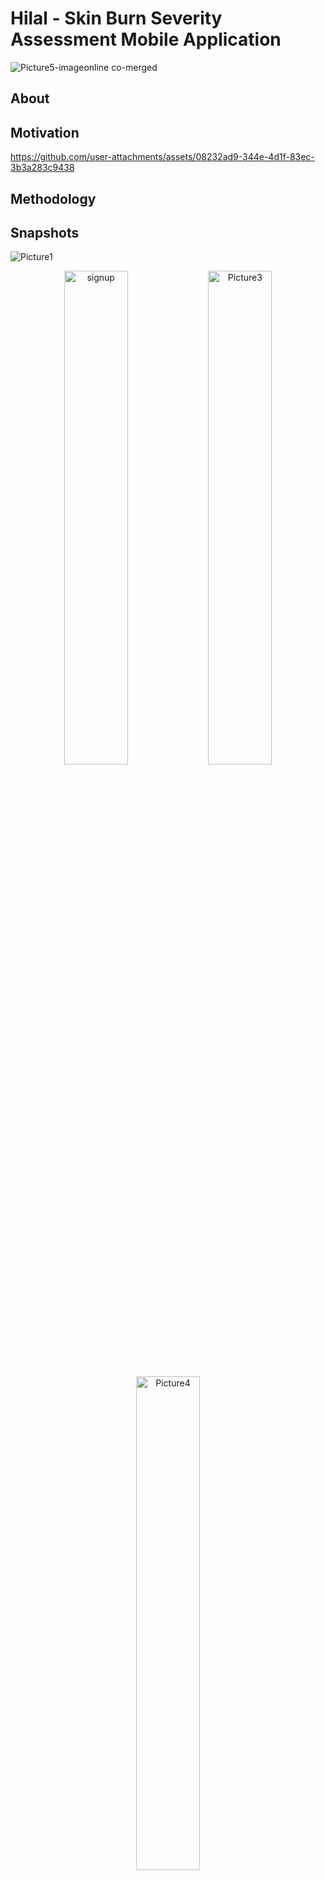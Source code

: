 # Hilal - Skin Burn Severity Assessment Mobile Application
![Picture5-imageonline co-merged](https://github.com/user-attachments/assets/d60feb15-53be-4300-a251-beb7da69149f)

## About

## Motivation
https://github.com/user-attachments/assets/08232ad9-344e-4d1f-83ec-3b3a283c9438

## Methodology



## Snapshots

![Picture1](https://github.com/user-attachments/assets/194d9224-fee1-4076-bd55-00f174522dfc)

<p align="center">
  <img src="https://github.com/user-attachments/assets/855e7618-4e87-4b1a-bf95-08c9021d0539" alt="signup" width="45%" />
  <img src="https://github.com/user-attachments/assets/38d75796-77ac-4077-84b1-dee8d2910788" alt="Picture3" width="45%" />
</p>

<p align="center">
  <img src="https://github.com/user-attachments/assets/6d359178-d33f-4108-82a9-26ded6cc0026" alt="Picture4" width="45%" />
</p>

![WhatsApp Image 2024-07-16 at 11 41 07](https://github.com/user-attachments/assets/defd9349-1083-48ad-8b01-f784ee212c0c)

## Demo
- **Sign Up**
  
https://github.com/user-attachments/assets/1a8638e8-a756-4b8d-8852-4f440090e56b

- **Admin Profile**
  
https://github.com/user-attachments/assets/9599924b-d82b-488b-bf6f-d462dab4603b

- **First Degree Burn & Voice Note Feature**

https://github.com/user-attachments/assets/decbbc72-da6d-4b1a-a950-1fab2768c982

- **Second Degree Burn & Hospitals Suggestion**

https://github.com/user-attachments/assets/d97e49df-adc9-4e57-9deb-7ee24e506c62


## References

- **DataSets**
  
[1] YOLO, “Skin burn dataset.” https://www.kaggle.com/datasets/shubhambaid/skin-burn-dataset, 2023. Accessed: Jan. 11, 2023.

[2] Roboflow, “PB Images Dataset.” https://universe.roboflow.com/pelukbakar/pb-tkjgx, 2022. Accessed: Dec. 22, 2022.

[3] B. Rangel-Olvera, “Human skin burns.” Kaggle Dataset, May 2023. Accessed: Nov. 25, 2023.

[4] Biomedical Image Processing (BIP) Group and Virgen del Roc´ıo Hospital, “Burns bip us database.” Accessed: Dec. 30, 2023, http://personal.us.es/
rboloix/Burns BIP US database.zip, Dec. 2023.

- **Papers & Articles**
  
[1] S. A. Suha and T. F. Sanam, “A deep convolutional neural network-based approach for detecting burn severity from skin burn images,” Machine Learning
and Applications, vol. 9, p. 100371, Sept. 2022.

[2] D. P. Yadav, T. Aljrees, D. Kumar, A. Kumar, K. U. Singh, and T. Singh, “Spatial attention-based residual network for human burn identification and
classification,” Scientific Reports, vol. 13, p. 12516, Aug. 2023.

[3] D. P. Yadav, “A method for human burn diagnosis using machine learning and slic superpixels based segmentation,” IOP Conf. Ser. Mater. Sci. Eng.,
vol. 1116, p. 012186, Apr. 2021.

- **Tools**
  
[1] Labelbox, “Labelbox.” https://labelbox.com, Jan. 2023. Accessed: Nov. 27, 2023.

[2] J. Ma, Y. He, F. Li, L. Han, C. You, and B. Wang, “Segment anything in medical images,” Nat. Commun., vol. 15, p. 654, Jan. 2024.

## Publication


## How To Use
1- Clone the repository.

2- Install the required Packages present in the "gp_app/requirements.txt" file.

3- Update the URLs present in the "gp_app/lib/apis/apis.dart" file to your desired URLs.

**Note:** 

1- This is a deployable version of the application, so some functionalities (camera, ..etc) may not be available if you run it locally on your computer. 

2- If you wish to run the application on your computer and not on a mobile phone you will have to update the environment variables necessary for the databse connection, can be found in "my_tokens.py", or you can type them manually in a separate file.




